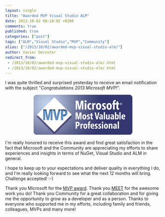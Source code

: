```yaml
---
layout: single
title: "Awarded MVP Visual Studio ALM"
date: 2013-10-02 08:18:02 +0200
comments: true
published: true
categories: ["post"]
tags: ["ALM","Visual Studio","MVP","Community"]
alias: ["/2013/10/02/awarded-mvp-visual-studio-alm/"]
author: Xavier Decoster
redirect_from:
 - /2013/10/02/awarded-mvp-visual-studio-alm/.html
 - /2013/10/02/awarded-mvp-visual-studio-alm/.html
---
```

<p>I was quite thrilled and surprised yesterday to receive an email notification with the subject "<i>Congratulations 2013 Microsoft MVP!</i>".<br/></p>

<div style="text-align:center;"><img src="/images/MVP-Logo.png" alt="MVP Logo"/></div>

<p>I'm really honored to receive this award and find great satisfaction in the fact that Microsoft and the Community are appreciating my efforts to share experiences and insights in terms of NuGet, Visual Studio and ALM in general.</p>

<p>I hope to keep up to your expectations and deliver quality in everything I do, and I'm really looking forward to see what the next 12 months will bring. Challenge accepted! :-)</p>

<p>Thank you Microsoft for the <a href="http://mvp.microsoft.com/en-us/overview.aspx" target="_blank">MVP award</a>. Thank you <a href="http://www.microsoft.com/belux/meet/" target="_blank">MEET</a> for the awesome work you do! Thank you Community for a great collaboration and for giving me the opportunity to grow as a developer and as a person. Thanks to everyone who supported me in my efforts, including family and friends, colleagues, MVPs and many more!</p>
